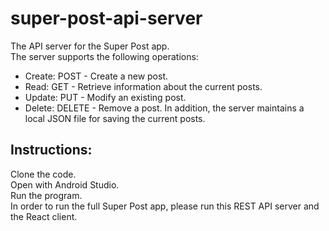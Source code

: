 # super-post-api-server
The API server for the Super Post app.<br />
The server supports the following operations:<br />
* Create: POST - Create a new post.
* Read: GET - Retrieve information about the current posts.
* Update: PUT - Modify an existing post.
* Delete: DELETE - Remove a post.
In addition, the server maintains a local JSON file for saving the current posts. 
## Instructions:
Clone the code.<br />
Open with Android Studio.<br />
Run the program.<br />
In order to run the full Super Post app, please run this REST API server and the React client.
